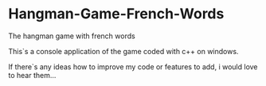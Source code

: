 # Hangman-Game-French-Words
The hangman game with french words

This`s a console application of the game coded with c++ on windows.

If there`s any ideas how to improve my code or features to add, i would love to hear them...

